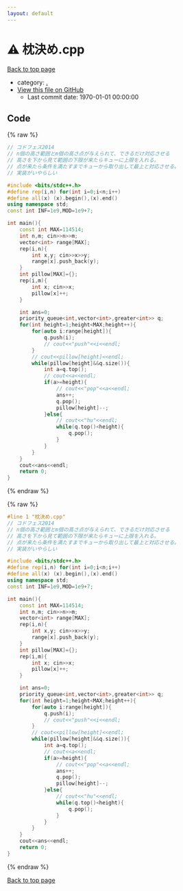 ```yaml
---
layout: default
---
```


<!-- mathjax config similar to math.stackexchange -->
<script type="text/javascript" async
  src="https://cdnjs.cloudflare.com/ajax/libs/mathjax/2.7.5/MathJax.js?config=TeX-MML-AM_CHTML">
</script>
<script type="text/x-mathjax-config">
  MathJax.Hub.Config({
    TeX: { equationNumbers: { autoNumber: "AMS" }},
    tex2jax: {
      inlineMath: [ ['$','$'] ],
      processEscapes: true
    },
    "HTML-CSS": { matchFontHeight: false },
    displayAlign: "left",
    displayIndent: "2em"
  });
</script>

<script type="text/javascript" src="https://cdnjs.cloudflare.com/ajax/libs/jquery/3.4.1/jquery.min.js"></script>
<script src="https://cdn.jsdelivr.net/npm/jquery-balloon-js@1.1.2/jquery.balloon.min.js" integrity="sha256-ZEYs9VrgAeNuPvs15E39OsyOJaIkXEEt10fzxJ20+2I=" crossorigin="anonymous"></script>
<script type="text/javascript" src="../assets/js/copy-button.js"></script>
<link rel="stylesheet" href="../assets/css/copy-button.css" />


# :warning: 枕決め.cpp

<a href="../index.html">Back to top page</a>

* category: <a href="../index.html#5058f1af8388633f609cadb75a75dc9d">.</a>
* <a href="{{ site.github.repository_url }}/blob/master/枕決め.cpp">View this file on GitHub</a>
    - Last commit date: 1970-01-01 00:00:00




## Code

<a id="unbundled"></a>
{% raw %}
```cpp
// コドフェス2014
// n個の高さ範囲とm個の高さ点が与えられて、できるだけ対応させる
// 高さを下から見て範囲の下限が来たらキューに上限を入れる。
// 点が来たら条件を満たすまでキューから取り出して最上と対応させる。
// 実装がいやらしい

#include <bits/stdc++.h>
#define rep(i,n) for(int i=0;i<n;i++)
#define all(x) (x).begin(),(x).end()
using namespace std;
const int INF=1e9,MOD=1e9+7;

int main(){
    const int MAX=114514;
    int n,m; cin>>n>>m;
    vector<int> range[MAX];
    rep(i,n){
        int x,y; cin>>x>>y;
        range[x].push_back(y);
    }
    int pillow[MAX]={};
    rep(i,m){
        int x; cin>>x;
        pillow[x]++;
    }

    int ans=0;
    priority_queue<int,vector<int>,greater<int>> q;
    for(int height=1;height<MAX;height++){
        for(auto i:range[height]){
            q.push(i);
            // cout<<"push"<<i<<endl;
        }
        // cout<<pillow[height]<<endl;
        while(pillow[height]&&q.size()){
            int a=q.top();
            // cout<<a<<endl;
            if(a>=height){
                // cout<<"pop"<<a<<endl;
                ans++;
                q.pop();
                pillow[height]--;
            }else{
                // cout<<"hu"<<endl;
                while(q.top()<height){
                    q.pop();
                }
            }
        }
    }
    cout<<ans<<endl;
    return 0;
}

```
{% endraw %}

<a id="bundled"></a>
{% raw %}
```cpp
#line 1 "枕決め.cpp"
// コドフェス2014
// n個の高さ範囲とm個の高さ点が与えられて、できるだけ対応させる
// 高さを下から見て範囲の下限が来たらキューに上限を入れる。
// 点が来たら条件を満たすまでキューから取り出して最上と対応させる。
// 実装がいやらしい

#include <bits/stdc++.h>
#define rep(i,n) for(int i=0;i<n;i++)
#define all(x) (x).begin(),(x).end()
using namespace std;
const int INF=1e9,MOD=1e9+7;

int main(){
    const int MAX=114514;
    int n,m; cin>>n>>m;
    vector<int> range[MAX];
    rep(i,n){
        int x,y; cin>>x>>y;
        range[x].push_back(y);
    }
    int pillow[MAX]={};
    rep(i,m){
        int x; cin>>x;
        pillow[x]++;
    }

    int ans=0;
    priority_queue<int,vector<int>,greater<int>> q;
    for(int height=1;height<MAX;height++){
        for(auto i:range[height]){
            q.push(i);
            // cout<<"push"<<i<<endl;
        }
        // cout<<pillow[height]<<endl;
        while(pillow[height]&&q.size()){
            int a=q.top();
            // cout<<a<<endl;
            if(a>=height){
                // cout<<"pop"<<a<<endl;
                ans++;
                q.pop();
                pillow[height]--;
            }else{
                // cout<<"hu"<<endl;
                while(q.top()<height){
                    q.pop();
                }
            }
        }
    }
    cout<<ans<<endl;
    return 0;
}

```
{% endraw %}

<a href="../index.html">Back to top page</a>

